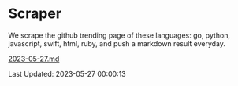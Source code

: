 # Scraper

We scrape the github trending page of these languages: go, python, javascript, swift, html, ruby, and push a markdown result everyday.

[2023-05-27.md](https://github.com/henson/Scraper/blob/master/2023-05-27.md)

Last Updated: 2023-05-27 00:00:13